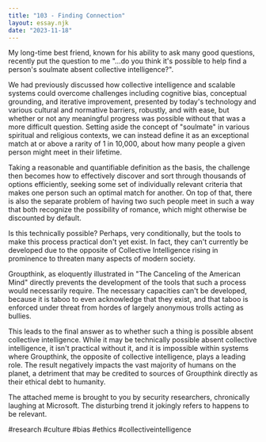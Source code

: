 ```yaml
---
title: "103 - Finding Connection"
layout: essay.njk
date: "2023-11-18"
---
```


My long-time best friend, known for his ability to ask many good questions, recently put the question to me "...do you think it's possible to help find a person's soulmate absent collective intelligence?".

We had previously discussed how collective intelligence and scalable systems could overcome challenges including cognitive bias, conceptual grounding, and iterative improvement, presented by today's technology and various cultural and normative barriers, robustly, and with ease, but whether or not any meaningful progress was possible without that was a more difficult question. Setting aside the concept of "soulmate" in various spiritual and religious contexts, we can instead define it as an exceptional match at or above a rarity of 1 in 10,000, about how many people a given person might meet in their lifetime.

Taking a reasonable and quantifiable definition as the basis, the challenge then becomes how to effectively discover and sort through thousands of options efficiently, seeking some set of individually relevant criteria that makes one person such an optimal match for another. On top of that, there is also the separate problem of having two such people meet in such a way that both recognize the possibility of romance, which might otherwise be discounted by default.

Is this technically possible? Perhaps, very conditionally, but the tools to make this process practical don't yet exist. In fact, they can't currently be developed due to the opposite of Collective Intelligence rising in prominence to threaten many aspects of modern society.

Groupthink, as eloquently illustrated in "The Canceling of the American Mind" directly prevents the development of the tools that such a process would necessarily require. The necessary capacities can't be developed, because it is taboo to even acknowledge that they exist, and that taboo is enforced under threat from hordes of largely anonymous trolls acting as bullies.

This leads to the final answer as to whether such a thing is possible absent collective intelligence. While it may be technically possible absent collective intelligence, it isn't practical without it, and it is impossible within systems where Groupthink, the opposite of collective intelligence, plays a leading role. The result negatively impacts the vast majority of humans on the planet, a detriment that may be credited to sources of Groupthink directly as their ethical debt to humanity.

The attached meme is brought to you by security researchers, chronically laughing at Microsoft. The disturbing trend it jokingly refers to happens to be relevant.

#research #culture #bias #ethics #collectiveintelligence
